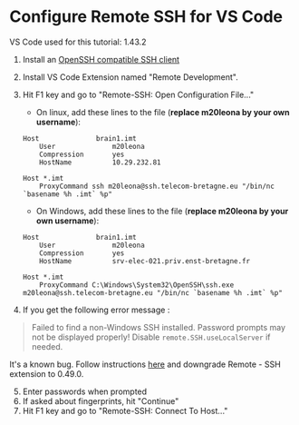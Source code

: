 # Configure Remote SSH for VS Code

VS Code used for this tutorial: 1.43.2

1. Install an [OpenSSH compatible SSH client](https://code.visualstudio.com/docs/remote/troubleshooting#_installing-a-supported-ssh-client)
2. Install VS Code Extension named "Remote Development".
3. Hit F1 key and go to "Remote-SSH: Open Configuration File..."
    - On linux, add these lines to the file (**replace m20leona by your own username**): 
    ```
    Host              brain1.imt
        User              m20leona
        Compression       yes
        HostName          10.29.232.81

    Host *.imt
        ProxyCommand ssh m20leona@ssh.telecom-bretagne.eu "/bin/nc `basename %h .imt` %p"
    ```

    - On Windows, add these lines to the file (**replace m20leona by your own username**):

    ```
    Host              brain1.imt
        User              m20leona
        Compression       yes
        HostName          srv-elec-021.priv.enst-bretagne.fr

    Host *.imt
        ProxyCommand C:\Windows\System32\OpenSSH\ssh.exe m20leona@ssh.telecom-bretagne.eu "/bin/nc `basename %h .imt` %p"
    ```

4. If you get the following error message : 
> Failed to find a non-Windows SSH installed. Password prompts may not be displayed properly! Disable `remote.SSH.useLocalServer` if needed.

It's a known bug. Follow instructions [here](https://github.com/microsoft/vscode-remote-release/issues/2523#issuecomment-597551802) and downgrade Remote - SSH extension to 0.49.0.

5. Enter passwords when prompted
6. If asked about fingerprints, hit "Continue"
7. Hit F1 key and go to "Remote-SSH: Connect To Host..."
